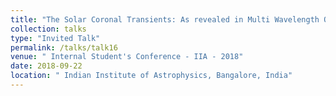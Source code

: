 ```yaml
---
title: "The Solar Coronal Transients: As revealed in Multi Wavelength Observations"
collection: talks
type: "Invited Talk"
permalink: /talks/talk16
venue: " Internal Student's Conference - IIA - 2018"
date: 2018-09-22
location: " Indian Institute of Astrophysics, Bangalore, India"
---
```



